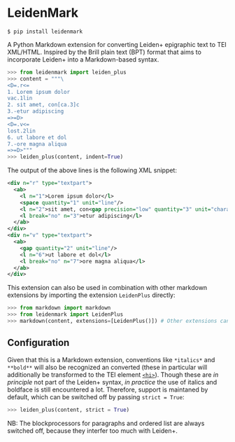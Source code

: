 # LeidenMark

```shell
$ pip install leidenmark
```

A Python Markdown extension for converting Leiden+ epigraphic text to TEI XML/HTML. Inspired by the Brill plain text (BPT) format that aims to incorporate Leiden+ into a Markdown-based syntax.

```python
>>> from leidenmark import leiden_plus
>>> content = """\
<D=.r<=
1. Lorem ipsum dolor
vac.1lin
2. sit amet, con[ca.3]c
3.-etur adipiscing
=>=D>
<D=.v<=
lost.2lin
6. ut labore et dol
7.-ore magna aliqua
=>=D>"""
>>> leiden_plus(content, indent=True)
```

The output of the above lines is the following XML snippet:

```xml
<div n="r" type="textpart">
  <ab>
    <l n="1">Lorem ipsum dolor</l>
    <space quantity="1" unit="line"/>
    <l n="2">sit amet, con<gap precision="low" quantity="3" unit="character"/>c</l>
    <l break="no" n="3">etur adipiscing</l>
  </ab>
</div>
<div n="v" type="textpart">
  <ab>
    <gap quantity="2" unit="line"/>
    <l n="6">ut labore et dol</l>
    <l break="no" n="7">ore magna aliqua</l>
  </ab>
</div>
```

This extension can also be used in combination with other markdown extensions by importing the extension `LeidenPlus` directly:

```python
>>> from markdown import markdown
>>> from leidenmark import LeidenPlus
>>> markdown(content, extensions=[LeidenPlus()]) # Other extensions can be added to this list
```

## Configuration

Given that this is a Markdown extension, conventions like `*italics*` and `**bold**` will also be recognized an converted (these in particular will additionally be transformed to the TEI element [`<hi>`](https://tei-c.org/release/doc/tei-p5-doc/en/html/ref-hi.html)). Though these are _in principle_ not part of the Leiden+ syntax, _in practice_ the use of italics and boldface is still encountered a lot. Therefore, support is maintaned by default, which can be switched off by passing `strict = True`:

```python
>>> leiden_plus(content, strict = True)
```

NB: The blockprocessors for paragraphs and ordered list are always switched off, because they interfer too much with Leiden+.
